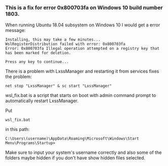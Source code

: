 ### This is a fix for error 0x800703fa on Windows 10 build number 1803.

When running Ubuntu 18.04 subsystem on Windows 10 I would get a error message:

	Installing, this may take a few minutes...
	WslRegisterDistribution failed with error: 0x800703fa
	Error: 0x800703fa Illegal operation attempted on a registry key that has been marked for deletion.

	Press any key to continue...

There is a problem with LxssManager and restarting it from services fixes the problem:

	net stop "LxssManager" & sc start "LxssManager"

wsl_fix.bat is a script that starts on boot with admin command prompt to automatically restart LxssManager.

Put

	wsl_fix.bat

in this path:

	C:\Users\(username)\AppData\Roaming\Microsoft\Windows\Start Menu\Programs\Startup>

Make sure to input your system's username correctly and also some of the folders maybe hidden if you don't have show hidden files selected.
